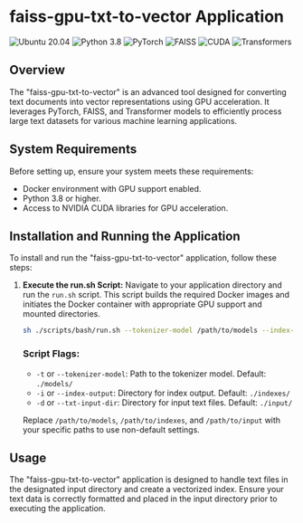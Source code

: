 # faiss-gpu-txt-to-vector Application

![Ubuntu 20.04](https://img.shields.io/badge/Ubuntu-20.04-E95420.svg)
![Python 3.8](https://img.shields.io/badge/Python-3.8-3776AB.svg)
![PyTorch](https://img.shields.io/badge/PyTorch-2.1.0-ee4c2c.svg)
![FAISS](https://img.shields.io/badge/FAISS-1.7.2-blue.svg)
![CUDA](https://img.shields.io/badge/CUDA-12.1.105-green.svg)
![Transformers](https://img.shields.io/badge/Transformers-latest-yellow.svg)

## Overview
The "faiss-gpu-txt-to-vector" is an advanced tool designed for converting text documents into vector representations using GPU acceleration. It leverages PyTorch, FAISS, and Transformer models to efficiently process large text datasets for various machine learning applications.

## System Requirements
Before setting up, ensure your system meets these requirements:
* Docker environment with GPU support enabled.
* Python 3.8 or higher.
* Access to NVIDIA CUDA libraries for GPU acceleration.

## Installation and Running the Application
To install and run the "faiss-gpu-txt-to-vector" application, follow these steps:

1. **Execute the run.sh Script:**
   Navigate to your application directory and run the `run.sh` script. This script builds the required Docker images and initiates the Docker container with appropriate GPU support and mounted directories.

   ```bash
   sh ./scripts/bash/run.sh --tokenizer-model /path/to/models --index-output /path/to/indexes --txt-input-dir /path/to/input
   ```

   ### Script Flags:
   - `-t` or `--tokenizer-model`: Path to the tokenizer model. Default: `./models/`
   - `-i` or `--index-output`: Directory for index output. Default: `./indexes/`
   - `-d` or `--txt-input-dir`: Directory for input text files. Default: `./input/`

   Replace `/path/to/models`, `/path/to/indexes`, and `/path/to/input` with your specific paths to use non-default settings.

## Usage
The "faiss-gpu-txt-to-vector" application is designed to handle text files in the designated input directory and create a vectorized index. Ensure your text data is correctly formatted and placed in the input directory prior to executing the application.
